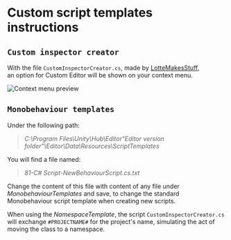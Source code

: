 # Custom script templates instructions  

## `Custom inspector creator`  

With the file `CustomInspectorCreator.cs`, made by [LotteMakesStuff](github.com/LotteMakesStuff),  
an option for Custom Editor will be shown on your context menu.  

![Context menu preview](https://gist.githubusercontent.com/LotteMakesStuff/cb63e4e25e5dfdda19a95380e9c03436/raw/426eaa24df0dbddeb2577d761b90f41c77c2fbac/example.png)

## `Monobehaviour templates`

Under the following path:  

> *C:\Program Files\Unity\Hub\Editor\"Editor version folder"\Editor\Data\Resources\ScriptTemplates*  

You will find a file named:  

> *81-C# Script-NewBehaviourScript.cs.txt*

Change the content of this file with content of any file under *MonobehaviourTemplates*
and save, to change the standard Monobehaviour script template when creating new scripts.  

When using the *NamespaceTemplate*, the script `CustomInspectorCreator.cs` will exchange `#PROJECTNAME#` for the project's name, simulating the act of moving the class to a namespace.
